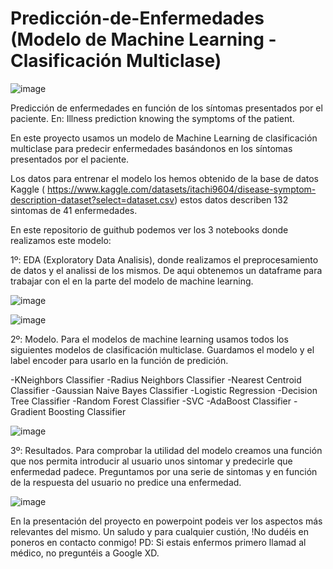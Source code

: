 # Predicción-de-Enfermedades (Modelo de Machine Learning - Clasificación Multiclase)

![image](https://github.com/Dande8719/Prediccion-de-Enfermedades/assets/103025222/33013b34-7386-419e-8276-5b9d1d9f0fbd)

Predicción de enfermedades en función de los síntomas presentados por el paciente. En: Illness prediction knowing the symptoms of the patient.

En este proyecto usamos un modelo de Machine Learning de clasificación multiclase para predecir enfermedades basándonos en los síntomas presentados por el paciente.

Los datos para entrenar el modelo los hemos obtenido de la base de datos Kaggle ( https://www.kaggle.com/datasets/itachi9604/disease-symptom-description-dataset?select=dataset.csv) estos datos describen 132 sintomas de 41 enfermedades.

En este repositorio de guithub podemos ver los 3 notebooks donde realizamos este modelo:

1º: EDA (Exploratory Data Analisis), donde realizamos el preprocesamiento de datos y el analissi de los mismos. De aqui obtenemos un dataframe para trabajar con el en la parte del modelo de machine learning.

![image](https://github.com/Dande8719/Prediccion-de-Enfermedades/assets/103025222/1982a108-bae0-45f8-bd80-b47c9fc3b9bb)


![image](https://github.com/Dande8719/Prediccion-de-Enfermedades/assets/103025222/09dcc76b-5702-415f-b0de-22ff19811efd)


2º: Modelo. Para el modelos de machine learning usamos todos los siguientes modelos de clasificación multiclase. Guardamos el modelo y el label encoder para usarlo en la función de predición.

  -KNeighbors Classifier
  -Radius Neighbors Classifier
  -Nearest Centroid Classifier
  -Gaussian Naive Bayes Classifier
  -Logistic Regression
  -Decision Tree Classifier
  -Random Forest Classifier
  -SVC
  -AdaBoost Classifier
  -Gradient Boosting Classifier


![image](https://github.com/Dande8719/Prediccion-de-Enfermedades/assets/103025222/355a1559-074c-40ef-9e6f-257f1f4f724a)

3º: Resultados. Para comprobar la utilidad del modelo creamos una función que nos permita introducir al usuario unos sintomar y predecirle que enfermedad padece. Preguntamos por una serie de sintomas y en función de la respuesta del usuario no predice una enfermedad.


![image](https://github.com/Dande8719/Prediccion-de-Enfermedades/assets/103025222/f3b351b2-2c44-4cd3-978a-e3aca333e0ba)




En la presentación del proyecto en powerpoint podeis ver los aspectos más relevantes del mismo.
Un saludo y para cualquier custión, !No dudéis en poneros en contacto conmigo!
PD: Si estais enfermos primero llamad al médico, no preguntéis a Google XD.
